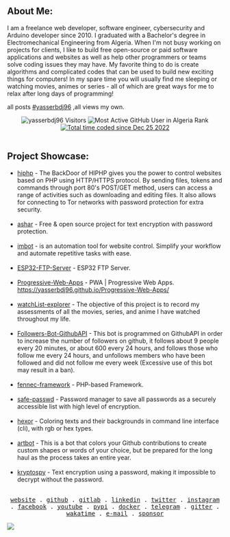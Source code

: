 ## About Me:

<p>I am a freelance web developer, software engineer, cybersecurity and Arduino developer since 2010. I graduated with a Bachelor's degree in Electromechanical Engineering from Algeria. When I'm not busy working on projects for clients, I like to build free open-source or paid software applications and websites as well as help other programmers or teams solve coding issues they may have. My favorite thing to do is create algorithms and complicated codes that can be used to build new exciting things for computers! In my spare time you will usually find me sleeping or watching movies, animes or series - all of which are great ways for me to relax after long days of programming!

all posts <a href="#">#yasserbdj96</a> ,all views my own.

</p>

<div align="center">
    <img src="https://visitor-badge.laobi.icu/badge?page_id=yasserbdj96&format=true" alt="yasserbdj96 Visitors"> 
    <img src="https://eney6oltpbr3kt.m.pipedream.net/" alt="Most Active GitHub User in Algeria Rank"> 
    <a href="https://wakatime.com/@d6d361fc-4abd-4305-b82f-15977e27deed"><img src="https://wakatime.com/badge/user/d6d361fc-4abd-4305-b82f-15977e27deed.svg" alt="Total time coded since Dec 25 2022" /></a>
</div><br>


## Project Showcase:
- [hiphp](https://github.com/yasserbdj96/hiphp) - The BackDoor of HIPHP gives you the power to control websites based on PHP using HTTP/HTTPS protocol. By sending files, tokens and commands through port 80's POST/GET method, users can access a range of activities such as downloading and editing files. It also allows for connecting to Tor networks with password protection for extra security.</br></br>
- [ashar](https://github.com/yasserbdj96/ashar) - Free & open source project for text encryption with password protection.</br></br>
- [imbot](https://github.com/yasserbdj96/imbot) - is an automation tool for website control. Simplify your workflow and automate repetitive tasks with ease.</br></br>
- [ESP32-FTP-Server](https://github.com/yasserbdj96/ESP32-FTP-Server) - ESP32 FTP Server.</br></br>
- [Progressive-Web-Apps](https://github.com/yasserbdj96/Progressive-Web-Apps) - PWA | Progressive Web Apps. https://yasserbdj96.github.io/Progressive-Web-Apps/</br></br>
- [watchList-explorer](https://github.com/yasserbdj96/watchList-explorer) - The objective of this project is to record my assessments of all the movies, series, and anime I have watched throughout my life.</br></br>
- [Followers-Bot-GithubAPI](https://github.com/yasserbdj96/Followers-Bot-GithubAPI) - This bot is programmed on GithubAPI in order to increase the number of followers on github, it follows about 9 people every 20 minutes, or about 600 every 24 hours, and follows those who follow me every 24 hours, and unfollows members who have been followed and did not follow me every week (Excessive use of this bot may result in a ban).</br></br>
- [fennec-framework](https://github.com/yasserbdj96/fennec-framework) - PHP-based Framework.</br></br>
- [safe-passwd](https://github.com/yasserbdj96/safe-passwd) - Password manager to save all passwords as a securely accessible list with high level of encryption.</br></br>
- [hexor](https://github.com/yasserbdj96/hexor) - Coloring texts and their backgrounds in command line interface (cli), with rgb or hex types.</br></br>
- [artbot](https://github.com/yasserbdj96/artbot) - This is a bot that colors your Github contributions to create custom shapes or words of your choice, but be prepared for the long haul as the process takes an entire year.</br></br>
- [kryptospy](https://github.com/yasserbdj96/kryptospy) - Text encryption using a password, making it impossible to decrypt without the password.</br></br>


<p align="center">
  <samp>
    <a href="https://yasserbdj96.github.io/">website</a> .
    <a href="https://github.com/yasserbdj96">github</a> .
    <a href="https://gitlab.com/yasserbdj96">gitlab</a> .
    <a href="https://www.linkedin.com/in/yasserbdj96">linkedin</a> .
    <a href="https://twitter.com/yasserbdj96">twitter</a> .
    <a href="https://instagram.com/yasserbdj96">instagram</a> .
    <a href="https://www.facebook.com/yasserbdj96">facebook</a> .
    <a href="https://www.youtube.com/@yasserbdj96">youtube</a> .
    <a href="https://pypi.org/user/yasserbdj96">pypi</a> .
    <a href="https://hub.docker.com/u/yasserbdj96">docker</a> .
    <a href="https://t.me/yasserbdj96">telegram</a> .
    <a href="https://gitter.im/yasserbdj96/yasserbdj96">gitter</a> .
    <a href="https://wakatime.com/@yasserbdj96">wakatime</a> .
    <a href="mailto:yasser.bdj96@gmail.com">e-mail</a> .
    <a href="https://github.com/sponsors/yasserbdj96">sponsor</a>
  </samp>
</p>

<!--br>
<div align="center">
    <a href="https://ko-fi.com/yasserbdj96">
        <img src="https://ko-fi.com/img/githubbutton_sm.svg" alt="yasserbdj96">
    </a><br>
    BTC: bc1q2dks8w8uurca5xmfwv4jwl7upehyjjakr3xga9<br><br>
</div-->


![](https://hit.yhype.me/github/profile?user_id=24677945)
